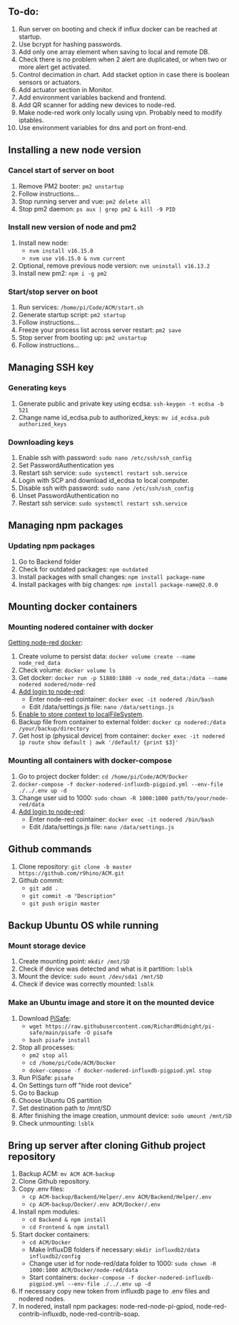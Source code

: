 ## To-do:
1. Run server on booting and check if influx docker can be reached at startup.
2. Use bcrypt for hashing passwords.
3. Add only one array element when saving to local and remote DB.
4. Check there is no problem when 2 alert are duplicated, or when two or more alert get activated.
5. Control decimation in chart. Add stacket option in case there is boolean sensors or actuators.
6. Add actuator section in Monitor.
7. Add environment variables backend and frontend.
9. Add QR scanner for adding new devices to node-red.
10. Make node-red work only locally using vpn. Probably need to modify iptables.
11. Use environment variables for dns and port on front-end.

## Installing a new node version
### Cancel start of server on boot
1. Remove PM2 booter: ```pm2 unstartup```
2. Follow instructions...
3. Stop running server and vue: ```pm2 delete all```
4. Stop pm2 daemon: ```ps aux | grep pm2 & kill -9 PID```
### Install new version of node and pm2
1. Install new node: 
    * ```nvm install v16.15.0```
    * ```nvm use v16.15.0 & nvm current```
2. Optional, remove previous node version: ```nvm uninstall v16.13.2```
3. Install new pm2: ```npm i -g pm2```
### Start/stop server on boot
1. Run services: ```/home/pi/Code/ACM/start.sh```
2. Generate startup script: ```pm2 startup```
3. Follow instructions...
4. Freeze your process list across server restart: ```pm2 save```
5. Stop server from booting up: ```pm2 unstartup```
6. Follow instructions...

## Managing SSH key
### Generating keys
1. Generate public and private key using ecdsa: ```ssh-keygen -t ecdsa -b 521```
2. Change name id_ecdsa.pub to authorized_keys: ```mv id_ecdsa.pub authorized_keys```
### Downloading keys
1. Enable ssh with password: ```sudo nano /etc/ssh/ssh_config```
2. Set PasswordAuthentication yes
3. Restart ssh service: ```sudo systemctl restart ssh.service```
4. Login with SCP and download id_ecdsa to local computer.
5. Disable ssh with password: ```sudo nano /etc/ssh/ssh_config```
6. Unset PasswordAuthentication no
7. Restart ssh service: ```sudo systemctl restart ssh.service```

## Managing npm packages
### Updating npm packages
1. Go to Backend folder
2. Check for outdated packages: ```npm outdated```
3. Install packages with small changes: ```npm install package-name```
4. Install packages with big changes: ```npm install package-name@2.0.0```

## Mounting docker containers
### Mounting nodered container with docker
[Getting node-red docker](https://nodered.org/docs/getting-started/docker):
1. Create volume to persist data: ```docker volume create --name node_red_data```
2. Check volume: ```docker volume ls```
3. Get docker: ```docker run -p 51880:1880 -v node_red_data:/data --name nodered nodered/node-red```
4. [Add login to node-red](https://nodered.org/docs/user-guide/runtime/securing-node-red):
    * Enter node-red cointainer: ```docker exec -it nodered /bin/bash```
    * Edit /data/settings.js file: ```nano /data/settings.js```
5. [Enable to store context to localFileSystem](https://nodered.org/docs/api/context/).
6. Backup file from container to external folder: ```docker cp nodered:/data /your/backup/directory```
7. Get host ip (physical device) from container: ```docker exec -it nodered ip route show default | awk '/default/ {print $3}'```
### Mounting all containers with docker-compose
1. Go to project docker folder: ```cd /home/pi/Code/ACM/Docker```
2. ```docker-compose -f docker-nodered-influxdb-pigpiod.yml --env-file ./../.env up -d```
3. Change user uid to 1000: ```sudo chown -R 1000:1000 path/to/your/node-red/data```
4. [Add login to node-red](https://nodered.org/docs/user-guide/runtime/securing-node-red):
    * Enter node-red cointainer: ```docker exec -it nodered /bin/bash```
    * Edit /data/settings.js file: ```nano /data/settings.js```

## Github commands
1. Clone repository: ```git clone -b master https://github.com/r9hino/ACM.git```
2. Github commit:
    * ```git add .```
    * ```git commit -m "Description"```
    * ```git push origin master```

## Backup Ubuntu OS while running
### Mount storage device
1. Create mounting point: ```mkdir /mnt/SD```
2. Check if device was detected and what is it partition: ```lsblk```
3. Mount the device: ```sudo mount /dev/sda1 /mnt/SD```
4. Check if device was correctly mounted: ```lsblk```
### Make an Ubuntu image and store it on the mounted device
1. Download [PiSafe](https://github.com/RichardMidnight/pi-safe):
    * ```wget https://raw.githubusercontent.com/RichardMidnight/pi-safe/main/pisafe -O pisafe```
    * ```bash pisafe install```
2. Stop all processes:
    * ```pm2 stop all```
    * ```cd /home/pi/Code/ACM/Docker```
    * ```doker-compose -f docker-nodered-influxdb-pigpiod.yml stop```
3. Run PiSafe: ```pisafe```
4. On Settings turn off "hide root device"
5. Go to Backup
6. Choose Ubuntu OS partition
7. Set destination path to /mnt/SD
8. After finishing the image creation, unmount device: ```sudo umount /mnt/SD```
9. Check unmounting: ```lsblk```

## Bring up server after cloning Github project repository
1. Backup ACM: ```mv ACM ACM-backup```
2. Clone Github repository.
3. Copy .env files:
    * ```cp ACM-backup/Backend/Helper/.env ACM/Backend/Helper/.env```
    * ```cp ACM-backup/Docker/.env ACM/Docker/.env```
4. Install npm modules:
    * ```cd Backend & npm install```
    * ```cd Frontend & npm install```
5. Start docker containers:
    * ```cd ACM/Docker```
    * Make InfluxDB folders if necessary: ```mkdir influxdb2/data influxdb2/config```
    * Change user id for node-red/data folder to 1000: ```sudo chown -R 1000:1000 ACM/Docker/node-red/data```
    * Start containers: ```docker-compose -f docker-nodered-influxdb-pigpiod.yml --env-file ./../.env up -d```
6. If necessary copy new token from influxdb page to .env files and nodered nodes.
7. In nodered, install npm packages: node-red-node-pi-gpiod, node-red-contrib-influxdb, node-red-contrib-soap.